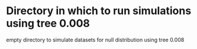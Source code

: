 # Directory in which to run simulations using tree 0.008

empty directory to simulate datasets for null distribution using tree 0.008
